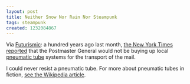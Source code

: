 ```yaml
---
layout: post
title: Neither Snow Nor Rain Nor Steampunk
tags: steampunk
created: 1232084867
---
```

Via [Futurismic](http://futurismic.com/2008/12/16/us-government-refuses-support-for-tubes-in-1908/):  a hundred years ago last month, [the New York Times reported](http://query.nytimes.com/mem/archive-free/pdf?_r=2&res=980CE5DC113EE233A25755C1A9649D946997D6CF) that the Postmaster General would not be buying up local [pneumatic tube](http://en.wikipedia.org/wiki/Pneumatic_tube) systems for the transport of the mail.<!--break-->

I could never resist a pneumatic tube.  For more about pneumatic tubes in fiction, [see the Wikipedia article](http://en.wikipedia.org/wiki/Pneumatic_tube#In_fiction).
